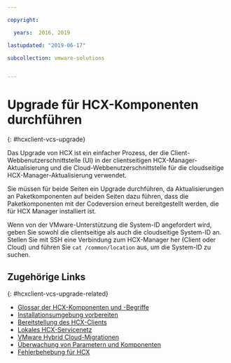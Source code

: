```yaml
---

copyright:

  years:  2016, 2019

lastupdated: "2019-06-17"

subcollection: vmware-solutions


---
```


# Upgrade für HCX-Komponenten durchführen
{: #hcxclient-vcs-upgrade}

Das Upgrade von HCX ist ein einfacher Prozess, der die Client-Webbenutzerschnittstelle (UI) in der clientseitigen HCX-Manager-Aktualisierung und die Cloud-Webbenutzerschnittstelle für die cloudseitige HCX-Manager-Aktualisierung verwendet.

Sie müssen für beide Seiten ein Upgrade durchführen, da Aktualisierungen an Paketkomponenten auf beiden Seiten dazu führen, dass die Paketkomponenten mit der Codeversion erneut bereitgestellt werden, die für HCX Manager installiert ist.

Wenn von der VMware-Unterstützung die System-ID angefordert wird, geben Sie sowohl die clientseitige als auch die cloudseitige System-ID an. Stellen Sie mit SSH eine Verbindung zum HCX-Manager her (Client oder Cloud) und führen Sie `cat /common/location` aus, um die System-ID zu suchen.

## Zugehörige Links
{: #hcxclient-vcs-upgrade-related}

* [Glossar der HCX-Komponenten und -Begriffe](/docs/services/vmwaresolutions/services?topic=vmware-solutions-hcxclient-components)
* [Installationsumgebung vorbereiten](/docs/services/vmwaresolutions/services?topic=vmware-solutions-hcxclient-planning-prep-install)
* [Bereitstellung des HCX-Clients](/docs/services/vmwaresolutions/services?topic=vmware-solutions-hcxclient-vcs-client-deployment)
* [Lokales HCX-Servicenetz](/docs/services/vmwaresolutions/services?topic=vmware-solutions-hcxclient-vcs-mesh-deployment)
* [VMware Hybrid Cloud-Migrationen](/docs/services/vmwaresolutions/services?topic=vmware-solutions-hcxclient-migrations)
* [Überwachung von Parametern und Komponenten](/docs/services/vmwaresolutions/services?topic=vmware-solutions-hcxclient-monitoring)
* [Fehlerbehebung für HCX](/docs/services/vmwaresolutions/services?topic=vmware-solutions-hcxclient-troubleshooting)

